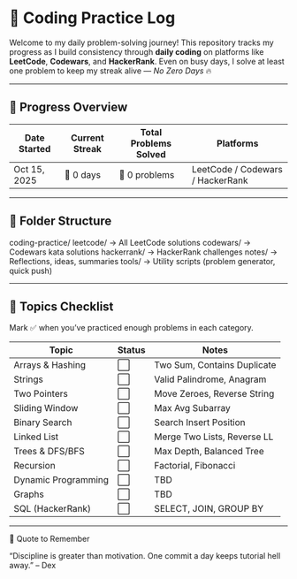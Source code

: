 # 🧠 Coding Practice Log

Welcome to my daily problem-solving journey!
This repository tracks my progress as I build consistency through **daily coding** on platforms like **LeetCode**, **Codewars**, and **HackerRank**.
Even on busy days, I solve at least one problem to keep my streak alive — *No Zero Days* 🔥

---

## 📅 Progress Overview

| Date Started | Current Streak | Total Problems Solved | Platforms |
|---------------|----------------|-----------------------|------------|
| Oct 15, 2025 | 🚀 0 days | 🧩 0 problems | LeetCode / Codewars / HackerRank |

---

## 📂 Folder Structure
coding-practice/
leetcode/      →  All LeetCode solutions
codewars/      →  Codewars kata solutions
hackerrank/    →  HackerRank challenges
notes/         →  Reflections, ideas, summaries
tools/         →  Utility scripts (problem generator, quick push)

---

## 🧩 Topics Checklist

Mark ✅ when you’ve practiced enough problems in each category.

| Topic | Status | Notes |
|-------|--------|--------|
| Arrays & Hashing | ⬜ | Two Sum, Contains Duplicate |
| Strings | ⬜ | Valid Palindrome, Anagram |
| Two Pointers | ⬜ | Move Zeroes, Reverse String |
| Sliding Window | ⬜ | Max Avg Subarray |
| Binary Search | ⬜ | Search Insert Position |
| Linked List | ⬜ | Merge Two Lists, Reverse LL |
| Trees & DFS/BFS | ⬜ | Max Depth, Balanced Tree |
| Recursion | ⬜ | Factorial, Fibonacci |
| Dynamic Programming | ⬜ | TBD |
| Graphs | ⬜ | TBD |
| SQL (HackerRank) | ⬜ | SELECT, JOIN, GROUP BY |

---


🌟 Quote to Remember

“Discipline is greater than motivation. One commit a day keeps tutorial hell away.” – Dex

